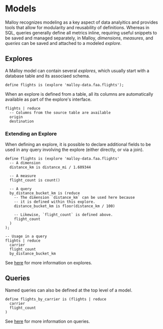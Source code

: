 # Models

Malloy recognizes modeling as a key aspect of data analyitics and
provides tools that allow for modularity and reusability of definitions.
Whereas in SQL, queries generally define all metrics inline,
requiring useful snippets to be saved and managed separately, in Malloy,
_dimensions_, _measures_, and _queries_ can be saved and attached to a
modeled _explore_.

## Explores

A Malloy model can contain several _explores_, which usually start with a database
table and its associaed schema.

```malloy
define flights is (explore 'malloy-data.faa.flights');
```

When an explore is defined from a table, all its columns are automatically available as part of the explore's interface.

```malloy
flights | reduce
  -- Columns from the source table are available
  origin
  destination
```

### Extending an Explore

When defining an explore, it is possible to declare additional fields to be used in
any query involving the explore (either directly, or via a join).

```malloy
define flights is (explore 'malloy-data.faa.flights'
  -- A dimension
  distance_km is distance_mi / 1.609344

  -- A measure
  flight_count is count()

  -- A query
  by_distance_bucket_km is (reduce
    -- The dimension `distance_km` can be used here because
    -- it is defined within this explore.
    distance_bucket_km is floor(distance_km / 100)

    -- Likewise, `flight_count` is defined above.
    flight_count
  )
);

-- Usage in a query
flights | reduce
  carrier
  flight_count
  by_distance_bucket_km
```

See [here](explore.md) for more information on explores.

## Queries

Named queries can also be defined at the top level of a model.

```malloy
define flights_by_carrier is (flights | reduce
  carrier
  flight_count
)
```

See [here](query.md) for more information on queries.